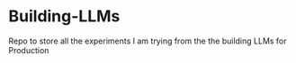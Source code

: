 # Building-LLMs
Repo to store all the experiments I am trying from the the building LLMs for Production
